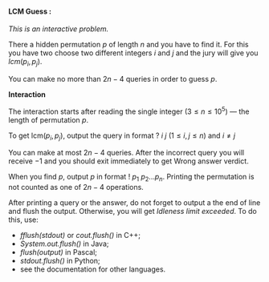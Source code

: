 #### LCM Guess :

*This is an interactive problem.*

There a hidden permutation $p$ of length $n$ and you have to find it. For this you have two choose two different integers $i$ and $j$ and the jury will give you $lcm(p_{i}, p_{j})$.

You can make no more than $2n-4$ queries in order to guess $p$.

**Interaction**

The interaction starts after reading the single integer $(3 \le n \le 10^{5})$ — the length of permutation $p$.

To get $\text{lcm}(p_{i}, p_{j})$, output the query in format $? \ i \  j$ $(1 \le i, j \le n)$ and $i \neq j$

You can make at most $2n-4$ queries. After the incorrect query you will receive $-1$ and you should exit immediately to get Wrong answer verdict.

When you find $p$, output $p$ in format $! \ p_{1} \ p_{2} ...  p_{n}$. Printing the permutation is not counted as one of $2n-4$ operations.

After printing a query or the answer, do not forget to output a the end of line and flush the output. Otherwise, you will get *Idleness limit exceeded*. To do this, use:

- *fflush(stdout)* or *cout.flush()* in C++;
- *System.out.flush()* in Java;
- *flush(output)* in Pascal;
- *stdout.flush()* in Python;
- see the documentation for other languages.
